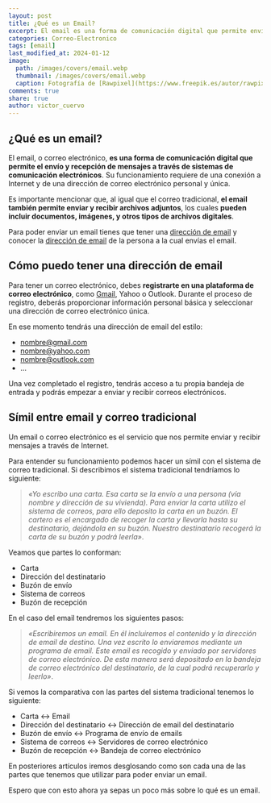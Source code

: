 ```yaml
---
layout: post
title: ¿Qué es un Email?
excerpt: El email es una forma de comunicación digital que permite enviar y recibir mensajes y archivos a través de Internet usando direcciones únicas.
categories: Correo-Electronico
tags: [email]
last_modified_at: 2024-01-12
image:
  path: /images/covers/email.webp
  thumbnail: /images/covers/email.webp
  caption: Fotografía de [Rawpixel](https://www.freepik.es/autor/rawpixel-com)
comments: true
share: true
author: victor_cuervo
---
```


## ¿Qué es un email?


El email, o correo electrónico, **es una forma de comunicación digital que permite el envío y recepción de mensajes a través de sistemas de comunicación electrónicos**. Su funcionamiento requiere de una conexión a Internet y de una dirección de correo electrónico personal y única.


Es importante mencionar que, al igual que el correo tradicional, **el email también permite enviar y recibir archivos adjuntos**, los cuales **pueden incluir documentos, imágenes, y otros tipos de archivos digitales**.


Para poder enviar un email tienes que tener una [dirección de email](https://www.ayudaenlaweb.com/correo-electronico/partes-de-un-email/) y conocer la [dirección de email](https://www.ayudaenlaweb.com/correo-electronico/partes-de-un-email/) de la persona a la cual envías el email.


## Cómo puedo tener una dirección de email


Para tener un correo electrónico, debes **registrarte en una plataforma de correo electrónico**, como [Gmail](https://www.ayudaenlaweb.com/correo-electronico/que-es-gmail/), Yahoo o Outlook. Durante el proceso de registro, deberás proporcionar información personal básica y seleccionar una dirección de correo electrónico única.


En ese momento tendrás una dirección de email del estilo:

- nombre@gmail.com
- nombre@yahoo.com
- nombre@outlook.com
- …

Una vez completado el registro, tendrás acceso a tu propia bandeja de entrada y podrás empezar a enviar y recibir correos electrónicos.


## Símil entre email y correo tradicional


Un email o correo electrónico es el servicio que nos permite enviar y recibir mensajes a través de Internet.


Para entender su funcionamiento podemos hacer un símil con el sistema de correo tradicional. Si describimos el sistema tradicional tendríamos lo siguiente:


> _«Yo escribo una carta. Esa carta se la envío a una persona (vía nombre y dirección de su vivienda). Para enviar la carta utilizo el sistema de correos, para ello deposito la carta en un buzón. El cartero es el encargado de recoger la carta y llevarla hasta su destinatario, dejándola en su buzón. Nuestro destinatario recogerá la carta de su buzón y podrá leerla»_.


Veamos que partes lo conforman:

- Carta
- Dirección del destinatario
- Buzón de envío
- Sistema de correos
- Buzón de recepción

En el caso del email tendremos los siguientes pasos:


> _«Escribiremos un email. En él incluiremos el contenido y la dirección de email de destino. Una vez escrito lo enviaremos mediante un programa de email. Este email es recogido y enviado por servidores de correo electrónico. De esta manera será depositado en la bandeja de correo electrónico del destinatario, de la cual podrá recuperarlo y leerlo»_.


Si vemos la comparativa con las partes del sistema tradicional tenemos lo siguiente:

- Carta ↔ Email
- Dirección del destinatario ↔ Dirección de email del destinatario
- Buzón de envío ↔ Programa de envío de emails
- Sistema de correos ↔ Servidores de correo electrónico
- Buzón de recepción ↔ Bandeja de correo electrónico

En posteriores artículos iremos desglosando como son cada una de las partes que tenemos que utilizar para poder enviar un email.


Espero que con esto ahora ya sepas un poco más sobre lo qué es un email.

